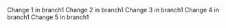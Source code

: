 Change 1 in branch1
Change 2 in branch1
Change 3 in branch1
Change 4 in branch1
Change 5 in branch1

